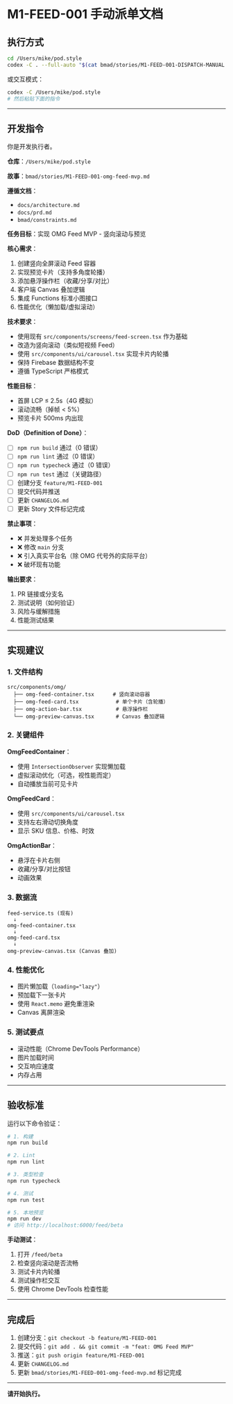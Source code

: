# M1-FEED-001 手动派单文档

## 执行方式

```bash
cd /Users/mike/pod.style
codex -C . --full-auto "$(cat bmad/stories/M1-FEED-001-DISPATCH-MANUAL.md)"
```

或交互模式：
```bash
codex -C /Users/mike/pod.style
# 然后粘贴下面的指令
```

---

## 开发指令

你是开发执行者。

**仓库**：`/Users/mike/pod.style`

**故事**：`bmad/stories/M1-FEED-001-omg-feed-mvp.md`

**遵循文档**：
- `docs/architecture.md`
- `docs/prd.md`
- `bmad/constraints.md`

**任务目标**：实现 OMG Feed MVP - 竖向滚动与预览

**核心需求**：
1. 创建竖向全屏滚动 Feed 容器
2. 实现预览卡片（支持多角度轮播）
3. 添加悬浮操作栏（收藏/分享/对比）
4. 客户端 Canvas 叠加逻辑
5. 集成 Functions 标准小图接口
6. 性能优化（懒加载/虚拟滚动）

**技术要求**：
- 使用现有 `src/components/screens/feed-screen.tsx` 作为基础
- 改造为竖向滚动（类似短视频 Feed）
- 使用 `src/components/ui/carousel.tsx` 实现卡片内轮播
- 保持 Firebase 数据结构不变
- 遵循 TypeScript 严格模式

**性能目标**：
- 首屏 LCP ≤ 2.5s（4G 模拟）
- 滚动流畅（掉帧 < 5%）
- 预览卡片 500ms 内出现

**DoD（Definition of Done）**：
- [ ] `npm run build` 通过（0 错误）
- [ ] `npm run lint` 通过（0 错误）
- [ ] `npm run typecheck` 通过（0 错误）
- [ ] `npm run test` 通过（关键路径）
- [ ] 创建分支 `feature/M1-FEED-001`
- [ ] 提交代码并推送
- [ ] 更新 `CHANGELOG.md`
- [ ] 更新 Story 文件标记完成

**禁止事项**：
- ❌ 并发处理多个任务
- ❌ 修改 `main` 分支
- ❌ 引入真实平台名（除 OMG 代号外的实际平台）
- ❌ 破坏现有功能

**输出要求**：
1. PR 链接或分支名
2. 测试说明（如何验证）
3. 风险与缓解措施
4. 性能测试结果

---

## 实现建议

### 1. 文件结构
```
src/components/omg/
  ├── omg-feed-container.tsx      # 竖向滚动容器
  ├── omg-feed-card.tsx            # 单个卡片（含轮播）
  ├── omg-action-bar.tsx           # 悬浮操作栏
  └── omg-preview-canvas.tsx       # Canvas 叠加逻辑
```

### 2. 关键组件

**OmgFeedContainer**：
- 使用 `IntersectionObserver` 实现懒加载
- 虚拟滚动优化（可选，视性能而定）
- 自动播放当前可见卡片

**OmgFeedCard**：
- 使用 `src/components/ui/carousel.tsx`
- 支持左右滑动切换角度
- 显示 SKU 信息、价格、时效

**OmgActionBar**：
- 悬浮在卡片右侧
- 收藏/分享/对比按钮
- 动画效果

### 3. 数据流
```
feed-service.ts (现有)
  ↓
omg-feed-container.tsx
  ↓
omg-feed-card.tsx
  ↓
omg-preview-canvas.tsx (Canvas 叠加)
```

### 4. 性能优化
- 图片懒加载（`loading="lazy"`）
- 预加载下一张卡片
- 使用 `React.memo` 避免重渲染
- Canvas 离屏渲染

### 5. 测试要点
- 滚动性能（Chrome DevTools Performance）
- 图片加载时间
- 交互响应速度
- 内存占用

---

## 验收标准

运行以下命令验证：

```bash
# 1. 构建
npm run build

# 2. Lint
npm run lint

# 3. 类型检查
npm run typecheck

# 4. 测试
npm run test

# 5. 本地预览
npm run dev
# 访问 http://localhost:6000/feed/beta
```

**手动测试**：
1. 打开 `/feed/beta`
2. 检查竖向滚动是否流畅
3. 测试卡片内轮播
4. 测试操作栏交互
5. 使用 Chrome DevTools 检查性能

---

## 完成后

1. 创建分支：`git checkout -b feature/M1-FEED-001`
2. 提交代码：`git add . && git commit -m "feat: OMG Feed MVP"`
3. 推送：`git push origin feature/M1-FEED-001`
4. 更新 `CHANGELOG.md`
5. 更新 `bmad/stories/M1-FEED-001-omg-feed-mvp.md` 标记完成

---

**请开始执行。**
